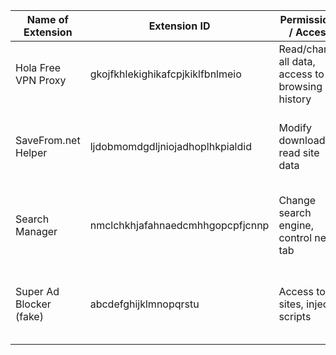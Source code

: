 

| Name of Extension | Extension ID | Permissions / Access | Action Taken | Reason / Notes | Date |
|-------------------------|----------------------|-----------------------------------------------|--------------|-------------------------------------------------------------|------------|
| Hola Free VPN Proxy | gkojfkhlekighikafcpjkiklfbnlmeio | Read/change all data, access to browsing history | Removed | Known for data harvesting and unsafe practices | 2025-10-02 |
| SaveFrom.net Helper | ljdobmomdgdljniojadhoplhkpialdid | Modify downloads, read site data | Removed | Redirected YouTube downloads, violated Chrome policies | 2025-10-02 |
| Search Manager | nmclchkhjafahnaedcmhhgopcpfjcnnp | Change search engine, control new tab | Removed | Forced default search redirects to unknown engines | 2025-10-02 |
| Super Ad Blocker (fake) | abcdefghijklmnopqrstu | Access to all sites, inject scripts | Removed | Fake ad blocker, inserted extra ads instead of blocking | 2025-10-02 |
